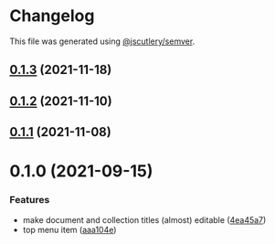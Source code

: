 # Changelog

This file was generated using [@jscutlery/semver](https://github.com/jscutlery/semver).

## [0.1.3](https://github.com/platyplus/platydev/compare/ui-navigation@0.1.2...ui-navigation@0.1.3) (2021-11-18)



## [0.1.2](https://github.com/platyplus/platydev/compare/ui-navigation@0.1.1...ui-navigation@0.1.2) (2021-11-10)



## [0.1.1](https://github.com/platyplus/platydev/compare/ui-navigation@0.1.0...ui-navigation@0.1.1) (2021-11-08)



# 0.1.0 (2021-09-15)

### Features

- make document and collection titles (almost) editable ([4ea45a7](https://github.com/platyplus/platyplus/commit/4ea45a7b62d24ff3b4e29769c17fde040cc161bb))
- top menu item ([aaa104e](https://github.com/platyplus/platyplus/commit/aaa104e4e04c04ea3e9170b7c4fd1cd127da6a7e))
